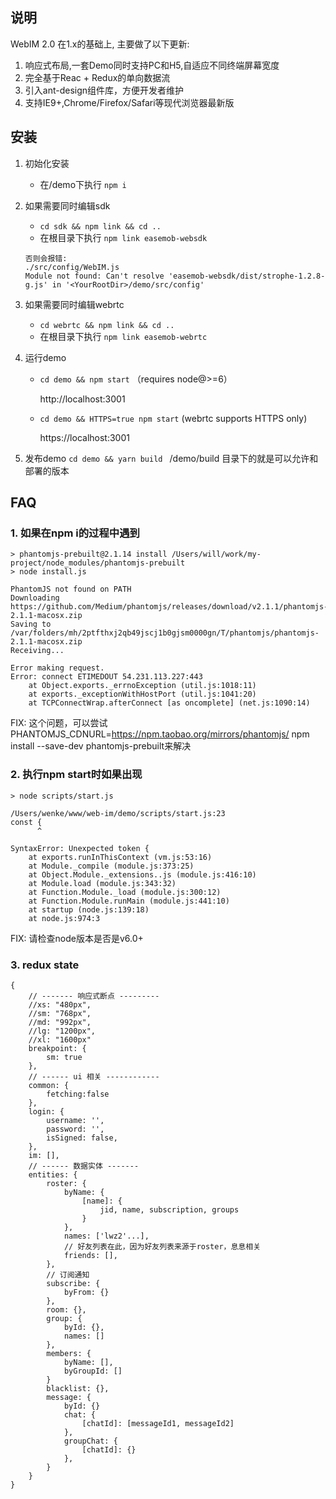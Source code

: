 ## 说明
WebIM 2.0 在1.x的基础上, 主要做了以下更新:
1. 响应式布局,一套Demo同时支持PC和H5,自适应不同终端屏幕宽度
2. 完全基于Reac + Redux的单向数据流
3. 引入ant-design组件库，方便开发者维护
4. 支持IE9+,Chrome/Firefox/Safari等现代浏览器最新版

## 安装

1. 初始化安装
	- 在/demo下执行 `npm i`
2. 如果需要同时编辑sdk
	- `cd sdk && npm link && cd ..`
	- 在根目录下执行 `npm link easemob-websdk`

    ```
    否则会报错:
    ./src/config/WebIM.js
    Module not found: Can't resolve 'easemob-websdk/dist/strophe-1.2.8-g.js' in '<YourRootDir>/demo/src/config'
    ```
3. 如果需要同时编辑webrtc
	- `cd webrtc && npm link && cd ..`
	- 在根目录下执行 `npm link easemob-webrtc`

4. 运行demo
	- `cd demo && npm start` （requires node@>=6）
	
	   http://localhost:3001
	- `cd demo && HTTPS=true npm start` (webrtc supports HTTPS only)
	
	   https://localhost:3001

5. 发布demo
`cd demo && yarn build `
/demo/build 目录下的就是可以允许和部署的版本



 
## FAQ
  
### 1. 如果在npm i的过程中遇到

```
> phantomjs-prebuilt@2.1.14 install /Users/will/work/my-project/node_modules/phantomjs-prebuilt
> node install.js

PhantomJS not found on PATH
Downloading https://github.com/Medium/phantomjs/releases/download/v2.1.1/phantomjs-2.1.1-macosx.zip
Saving to /var/folders/mh/2ptfthxj2qb49jscj1b0gjsm0000gn/T/phantomjs/phantomjs-2.1.1-macosx.zip
Receiving...

Error making request.
Error: connect ETIMEDOUT 54.231.113.227:443
    at Object.exports._errnoException (util.js:1018:11)
    at exports._exceptionWithHostPort (util.js:1041:20)
    at TCPConnectWrap.afterConnect [as oncomplete] (net.js:1090:14)
```

FIX: 这个问题，可以尝试PHANTOMJS_CDNURL=https://npm.taobao.org/mirrors/phantomjs/ npm install --save-dev phantomjs-prebuilt来解决

### 2. 执行npm start时如果出现

```
> node scripts/start.js

/Users/wenke/www/web-im/demo/scripts/start.js:23
const {
      ^

SyntaxError: Unexpected token {
    at exports.runInThisContext (vm.js:53:16)
    at Module._compile (module.js:373:25)
    at Object.Module._extensions..js (module.js:416:10)
    at Module.load (module.js:343:32)
    at Function.Module._load (module.js:300:12)
    at Function.Module.runMain (module.js:441:10)
    at startup (node.js:139:18)
    at node.js:974:3
```
FIX: 请检查node版本是否是v6.0+ 

### 3. redux state

```
{
	// ------- 响应式断点 ---------
	//xs: "480px",
	//sm: "768px",
 	//md: "992px",
	//lg: "1200px",
	//xl: "1600px"
	breakpoint: {
		sm: true
	},
	// ------ ui 相关 ------------
	common: {
		fetching:false
	},
	login: {
		username: '',
		password: '',
		isSigned: false,
	},
	im: [],
	// ------ 数据实体 -------
	entities: {
		roster: {
			byName: {
				[name]: {
					jid, name, subscription, groups
				}
			},
			names: ['lwz2'...],
			// 好友列表在此，因为好友列表来源于roster，息息相关
			friends: [],
		},
		// 订阅通知
		subscribe: {
			byFrom: {}
		},
		room: {},
		group: {
			byId: {},
			names: []
		},
		members: {
			byName: [],
			byGroupId: []
		}
		blacklist: {},
		message: {
			byId: {}
			chat: {
				[chatId]: [messageId1, messageId2]
			},
			groupChat: {
				[chatId]: {}
			},
		}
	}
}
```



